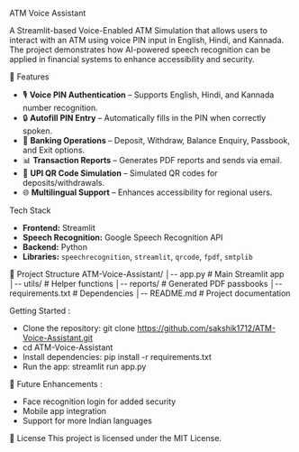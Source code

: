 ATM Voice Assistant

A Streamlit-based Voice-Enabled ATM Simulation that allows users to interact with an ATM using voice PIN input in English, Hindi, and Kannada. The project demonstrates how AI-powered speech recognition can be applied in financial systems to enhance accessibility and security.

🚀 Features
- 🎙️ **Voice PIN Authentication** – Supports English, Hindi, and Kannada number recognition.  
- 🔒 **Autofill PIN Entry** – Automatically fills in the PIN when correctly spoken.  
- 🧾 **Banking Operations** – Deposit, Withdraw, Balance Enquiry, Passbook, and Exit options.  
- 📊 **Transaction Reports** – Generates PDF reports and sends via email.  
- 📱 **UPI QR Code Simulation** – Simulated QR codes for deposits/withdrawals.  
- 🌐 **Multilingual Support** – Enhances accessibility for regional users.  

Tech Stack
- **Frontend:** Streamlit  
- **Speech Recognition:** Google Speech Recognition API  
- **Backend:** Python  
- **Libraries:** `speechrecognition`, `streamlit`, `qrcode`, `fpdf`, `smtplib`  

📂 Project Structure
ATM-Voice-Assistant/
│-- app.py # Main Streamlit app
│-- utils/ # Helper functions
│-- reports/ # Generated PDF passbooks
│-- requirements.txt # Dependencies
│-- README.md # Project documentation

Getting Started :
- Clone the repository: git clone https://github.com/sakshik1712/ATM-Voice-Assistant.git
- cd ATM-Voice-Assistant
- Install dependencies: pip install -r requirements.txt
- Run the app: streamlit run app.py

🎯 Future Enhancements :
- Face recognition login for added security
- Mobile app integration
- Support for more Indian languages

📜 License
This project is licensed under the MIT License.
